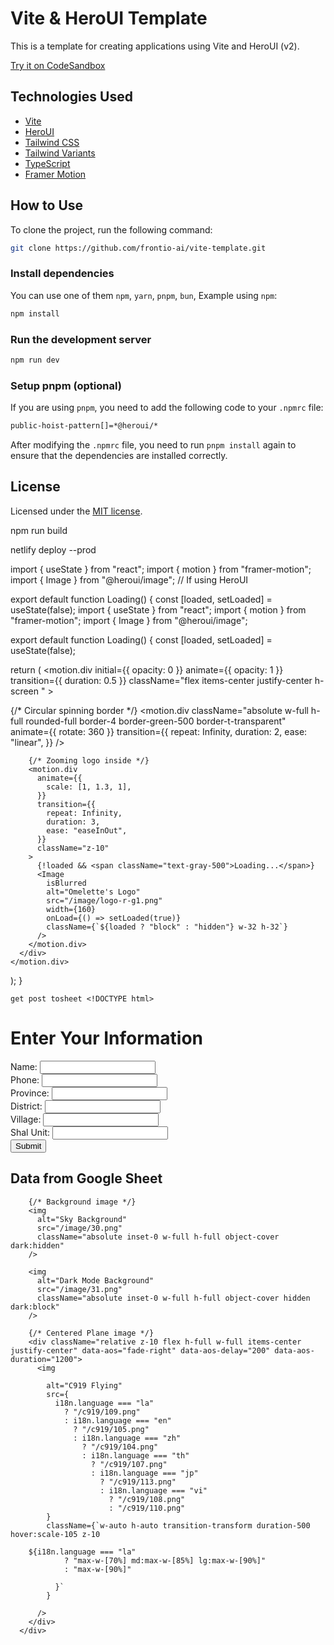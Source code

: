 # Vite & HeroUI Template

This is a template for creating applications using Vite and HeroUI (v2).

[Try it on CodeSandbox](https://githubbox.com/frontio-ai/vite-template)

## Technologies Used

- [Vite](https://vitejs.dev/guide/)
- [HeroUI](https://heroui.com)
- [Tailwind CSS](https://tailwindcss.com)
- [Tailwind Variants](https://tailwind-variants.org)
- [TypeScript](https://www.typescriptlang.org)
- [Framer Motion](https://www.framer.com/motion)

## How to Use

To clone the project, run the following command:

```bash
git clone https://github.com/frontio-ai/vite-template.git
```

### Install dependencies

You can use one of them `npm`, `yarn`, `pnpm`, `bun`, Example using `npm`:

```bash
npm install
```

### Run the development server

```bash
npm run dev
```

### Setup pnpm (optional)

If you are using `pnpm`, you need to add the following code to your `.npmrc` file:

```bash
public-hoist-pattern[]=*@heroui/*
```

After modifying the `.npmrc` file, you need to run `pnpm install` again to ensure that the dependencies are installed correctly.

## License

Licensed under the [MIT license](https://github.com/frontio-ai/vite-template/blob/main/LICENSE).


npm run build


netlify deploy --prod


import { useState } from "react";
import { motion } from "framer-motion";
import { Image } from "@heroui/image"; // If using HeroUI

export default function Loading() {
  const [loaded, setLoaded] = useState(false);
import { useState } from "react";
import { motion } from "framer-motion";
import { Image } from "@heroui/image";

export default function Loading() {
  const [loaded, setLoaded] = useState(false);

  return (
    <motion.div
      initial={{ opacity: 0 }}
      animate={{ opacity: 1 }}
      transition={{ duration: 0.5 }}
      className="flex items-center justify-center h-screen "
    >
      <div className="relative w-60 h-60 flex items-center justify-center">
        {/* Circular spinning border */}
        <motion.div
          className="absolute w-full h-full rounded-full border-4 border-green-500 border-t-transparent"
          animate={{ rotate: 360 }}
          transition={{
            repeat: Infinity,
            duration: 2,
            ease: "linear",
          }}
        />

        {/* Zooming logo inside */}
        <motion.div
          animate={{
            scale: [1, 1.3, 1],
          }}
          transition={{
            repeat: Infinity,
            duration: 3,
            ease: "easeInOut",
          }}
          className="z-10"
        >
          {!loaded && <span className="text-gray-500">Loading...</span>}
          <Image
            isBlurred
            alt="Omelette's Logo"
            src="/image/logo-r-g1.png"
            width={160}
            onLoad={() => setLoaded(true)}
            className={`${loaded ? "block" : "hidden"} w-32 h-32`}
          />
        </motion.div>
      </div>
    </motion.div>
  );
}
    


    get post tosheet <!DOCTYPE html>
<html>
<head>
  <title>Data Input and Display</title>
</head>
<body>
  <h1>Enter Your Information</h1>
  <form id="myForm" method="post" action="https://script.google.com/macros/s/AKfycbw6sfA7oCtFd2dT26OT-Lv9TQCp6LjAJGVwHpU4CUuUhAsoFG9KdJ3n7DfL2_oQaMSJOQ/exec">
  
  <div>
    <label for="name">Name:</label>
    <input type="text" id="name" name="name" required>
  </div>
  <div>
    <label for="phone">Phone:</label>
    <input type="tel" id="phone" name="phone">
  </div>
  <div>
    <label for="province">Province:</label>
    <input type="text" id="province" name="province">
  </div>
  <div>
    <label for="district">District:</label>
    <input type="text" id="district" name="district">
  </div>
  <div>
    <label for="village">Village:</label>
    <input type="text" id="village" name="village">
  </div>
  <div>
    <label for="logistic_unit">Shal Unit:</label>
    <input type="text" id="logistic_unit" name="logistic_unit">
  </div>
  <button type="submit">Submit</button>
</form>
    

  <div id="status"></div>

  <h2>Data from Google Sheet</h2>
  <div id="dataDisplay"></div>

  <script>
    const form = document.getElementById('myForm');
    const statusDiv = document.getElementById('status');
    const dataDisplayDiv = document.getElementById('dataDisplay');
    const webAppUrl = 'https://script.google.com/macros/s/AKfycbw6sfA7oCtFd2dT26OT-Lv9TQCp6LjAJGVwHpU4CUuUhAsoFG9KdJ3n7DfL2_oQaMSJOQ/exec'; // Make sure this is your Web App URL

    form.addEventListener('submit', function(event) {
      event.preventDefault();
      fetch(form.action, {
        method: 'POST',
        body: new FormData(form)
      })
      .then(response => response.text())
      .then(data => {
        statusDiv.textContent = data;
        form.reset();
        fetchData(); // Refresh the displayed data after submission
      })
      .catch(error => {
        statusDiv.textContent = 'Error submitting data.';
        console.error('Error:', error);
      });
    });

    function fetchData() {
      fetch(webAppUrl) // Default method is GET
        .then(response => response.json())
        .then(data => {
          displayData(data);
        })
        .catch(error => {
          dataDisplayDiv.textContent = 'Error fetching data.';
          console.error('Error:', error);
        });
    }

    function displayData(data) {
      let html = '<table><thead><tr>';
      if (data.length > 0) {
        // Create table headers from the keys of the first object
        for (const key in data[0]) {
          html += `<th>${key}</th>`;
        }
        html += '</tr></thead><tbody>';

        // Create table rows from the data
        data.forEach(item => {
          html += '<tr>';
          for (const key in item) {
            html += `<td>${item[key]}</td>`;
          }
          html += '</tr>';
        });
        html += '</tbody></table>';
      } else {
        html = '<p>No data available.</p>';
      }
      dataDisplayDiv.innerHTML = html;
    }

    // Fetch data when the page loads
    fetchData();
  </script>
</body>
</html>


 <div className="relative w-full h-[400px] md:h-[400px] lg:h-[600px] rounded-lg overflow-hidden">

        {/* Background image */}
        <img
          alt="Sky Background"
          src="/image/30.png"
          className="absolute inset-0 w-full h-full object-cover dark:hidden"
        />

        <img
          alt="Dark Mode Background"
          src="/image/31.png"
          className="absolute inset-0 w-full h-full object-cover hidden dark:block"
        />

        {/* Centered Plane image */}
        <div className="relative z-10 flex h-full w-full items-center justify-center" data-aos="fade-right" data-aos-delay="200" data-aos-duration="1200">
          <img

            alt="C919 Flying"
            src={
              i18n.language === "la"
                ? "/c919/109.png"
                : i18n.language === "en"
                  ? "/c919/105.png"
                  : i18n.language === "zh"
                    ? "/c919/104.png"
                    : i18n.language === "th"
                      ? "/c919/107.png"
                      : i18n.language === "jp"
                        ? "/c919/113.png"
                        : i18n.language === "vi"
                          ? "/c919/108.png"
                          : "/c919/110.png"
            }
            className={`w-auto h-auto transition-transform duration-500 hover:scale-105 z-10 
        
        ${i18n.language === "la"
                ? "max-w-[70%] md:max-w-[85%] lg:max-w-[90%]"
                : "max-w-[90%]"

              }`
            }

          />
        </div>
      </div>